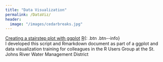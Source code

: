 ```yaml
---
title: "Data Visualization"
permalink: /DataViz/
header:
  image: "/images/cedarbreaks.jpg"
---
```



[Creating a stairstep plot with ggplot](https://mguyette.github.io/ggplot_monthlyrain/) [R](/Languages#r){: .btn .btn--info}  
I developed this script and Rmarkdown document as part of a ggplot and data visualization training for colleagues in the R Users Group at the St. Johns River Water Management District
